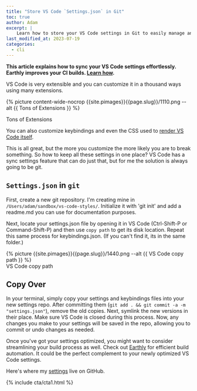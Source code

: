 ```yaml
---
title: "Store VS Code `Settings.json` in Git"
toc: true
author: Adam
excerpt: |
    Learn how to store your VS Code settings in Git to easily manage and share your customizations. Keep all your settings in one place and avoid breaking anything when customizing your VS Code experience.
last_modified_at: 2023-07-19
categories:
  - cli
---
```

**This article explains how to sync your VS Code settings effortlessly. Earthly improves your CI builds. [Learn how](https://cloud.earthly.dev/login).**

VS Code is very extensible and you can customize it in a thousand ways using many extensions.

{% picture content-wide-nocrop {{site.pimages}}{{page.slug}}/1110.png --alt {{ Tons of Extensions }} %}
<figcaption>Tons of Extensions</figcaption>

You can also customize keybindings and even the CSS used to [render VS Code itself](https://itnext.io/easy-enhancements-for-vs-codes-terminal-6dda2c22ee5c).

This is all great, but the more you customize the more likely you are to break something. So how to keep all these settings in one place? VS Code has a sync settings feature that can do just that, but for me the solution is always going to be git.

## `Settings.json` in `git`

First, create a new git repository. I'm creating mine in `/Users/adam/sandbox/vs-code-styles/`. Initialize it with 'git init' and add a readme.md you can use for documentation purposes.

Next, locate your settings.json file by opening it in VS Code (Ctrl-Shift-P or Command-Shift-P) and then use `copy path` to get its disk location. Repeat this same process for keybindings.json. (If you can't find it, its in the same folder.)

<div class="wide">
{% picture {{site.pimages}}{{page.slug}}/1440.png --alt {{ VS Code copy path }} %}
<figcaption>VS Code copy path</figcaption>
</div>

## Copy Over

In your terminal, simply copy your settings and keybindings files into your new settings repo. After committing them (`git add . && git commit -a -m "settings.json"`), remove the old copies. Next, symlink the new versions in their place. Make sure VS Code is closed during this process. Now, any changes you make to your settings will be saved in the repo, allowing you to commit or undo changes as needed.

Once you've got your settings optimized, you might want to consider streamlining your build process as well. Check out [Earthly](https://cloud.earthly.dev/login) for efficient build automation. It could be the perfect complement to your newly optimized VS Code settings.

Here's where my [settings](https://github.com/adamgordonbell/vs-code-styles) live on GitHub.

{% include cta/cta1.html %}
